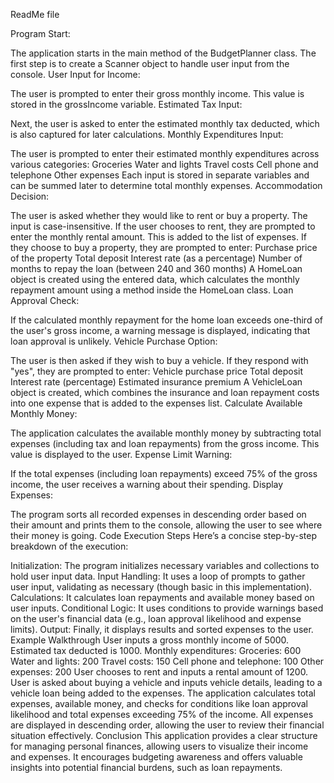 ReadMe file

Program Start:

The application starts in the main method of the BudgetPlanner class.
The first step is to create a Scanner object to handle user input from the console.
User Input for Income:

The user is prompted to enter their gross monthly income. This value is stored in the grossIncome variable.
Estimated Tax Input:

Next, the user is asked to enter the estimated monthly tax deducted, which is also captured for later calculations.
Monthly Expenditures Input:

The user is prompted to enter their estimated monthly expenditures across various categories:
Groceries
Water and lights
Travel costs
Cell phone and telephone
Other expenses
Each input is stored in separate variables and can be summed later to determine total monthly expenses.
Accommodation Decision:

The user is asked whether they would like to rent or buy a property. The input is case-insensitive.
If the user chooses to rent, they are prompted to enter the monthly rental amount. This is added to the list of expenses.
If they choose to buy a property, they are prompted to enter:
Purchase price of the property
Total deposit
Interest rate (as a percentage)
Number of months to repay the loan (between 240 and 360 months)
A HomeLoan object is created using the entered data, which calculates the monthly repayment amount using a method inside the HomeLoan class.
Loan Approval Check:

If the calculated monthly repayment for the home loan exceeds one-third of the user's gross income, a warning message is displayed, indicating that loan approval is unlikely.
Vehicle Purchase Option:

The user is then asked if they wish to buy a vehicle. If they respond with "yes", they are prompted to enter:
Vehicle purchase price
Total deposit
Interest rate (percentage)
Estimated insurance premium
A VehicleLoan object is created, which combines the insurance and loan repayment costs into one expense that is added to the expenses list.
Calculate Available Monthly Money:

The application calculates the available monthly money by subtracting total expenses (including tax and loan repayments) from the gross income.
This value is displayed to the user.
Expense Limit Warning:

If the total expenses (including loan repayments) exceed 75% of the gross income, the user receives a warning about their spending.
Display Expenses:

The program sorts all recorded expenses in descending order based on their amount and prints them to the console, allowing the user to see where their money is going.
Code Execution Steps
Here’s a concise step-by-step breakdown of the execution:

Initialization: The program initializes necessary variables and collections to hold user input data.
Input Handling: It uses a loop of prompts to gather user input, validating as necessary (though basic in this implementation).
Calculations: It calculates loan repayments and available money based on user inputs.
Conditional Logic: It uses conditions to provide warnings based on the user's financial data (e.g., loan approval likelihood and expense limits).
Output: Finally, it displays results and sorted expenses to the user.
Example Walkthrough
User inputs a gross monthly income of 5000.
Estimated tax deducted is 1000.
Monthly expenditures:
Groceries: 600
Water and lights: 200
Travel costs: 150
Cell phone and telephone: 100
Other expenses: 200
User chooses to rent and inputs a rental amount of 1200.
User is asked about buying a vehicle and inputs vehicle details, leading to a vehicle loan being added to the expenses.
The application calculates total expenses, available money, and checks for conditions like loan approval likelihood and total expenses exceeding 75% of the income.
All expenses are displayed in descending order, allowing the user to review their financial situation effectively.
Conclusion
This application provides a clear structure for managing personal finances, allowing users to visualize their income and expenses. It encourages budgeting awareness and offers valuable insights into potential financial burdens, such as loan repayments.


